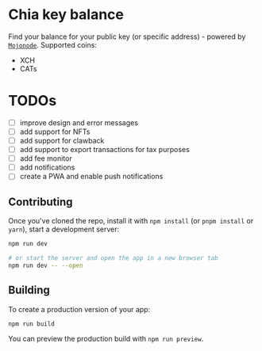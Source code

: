 # Chia key balance 

Find your balance for your public key (or specific address) - powered by [`Mojonode`](https://mojonode.com).
Supported coins:
 - XCH 
 - CATs


# TODOs
 - [ ] improve design and error messages
 - [ ] add support for NFTs
 - [ ] add support for clawback
 - [ ] add support to export transactions for tax purposes
 - [ ] add fee monitor
 - [ ] add notifications
 - [ ] create a PWA and enable push notifications

## Contributing

Once you've cloned the repo, install it with `npm install` (or `pnpm install` or `yarn`), start a development server:

```bash
npm run dev

# or start the server and open the app in a new browser tab
npm run dev -- --open
```

## Building

To create a production version of your app:

```bash
npm run build
```

You can preview the production build with `npm run preview`.



